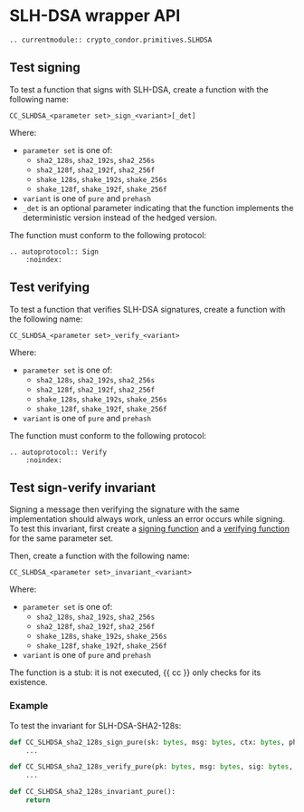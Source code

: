 # SLH-DSA wrapper API

```{eval-rst}
.. currentmodule:: crypto_condor.primitives.SLHDSA
```

## Test signing

To test a function that signs with SLH-DSA, create a function with the following
name:

```
CC_SLHDSA_<parameter set>_sign_<variant>[_det]
```

Where:

- `parameter set` is one of:
    - `sha2_128s`, `sha2_192s`, `sha2_256s`
    - `sha2_128f`, `sha2_192f`, `sha2_256f`
    - `shake_128s`, `shake_192s`, `shake_256s`
    - `shake_128f`, `shake_192f`, `shake_256f`
- `variant` is one of `pure` and `prehash`
- `_det` is an optional parameter indicating that the function implements the
  deterministic version instead of the hedged version.

The function must conform to the following protocol:

```{eval-rst}
.. autoprotocol:: Sign
    :noindex:
```

## Test verifying

To test a function that verifies SLH-DSA signatures, create a function with the
following name:

```
CC_SLHDSA_<parameter set>_verify_<variant>
```

Where:

- `parameter set` is one of:
    - `sha2_128s`, `sha2_192s`, `sha2_256s`
    - `sha2_128f`, `sha2_192f`, `sha2_256f`
    - `shake_128s`, `shake_192s`, `shake_256s`
    - `shake_128f`, `shake_192f`, `shake_256f`
- `variant` is one of `pure` and `prehash`

The function must conform to the following protocol:

```{eval-rst}
.. autoprotocol:: Verify
    :noindex:
```

## Test sign-verify invariant

Signing a message then verifying the signature with the same implementation
should always work, unless an error occurs while signing. To test this
invariant, first create a [signing function](#test-signing) and a [verifying
function](#test-verifying) for the same parameter set.

Then, create a function with the following name:

```
CC_SLHDSA_<parameter set>_invariant_<variant>
```

Where:

- `parameter set` is one of:
    - `sha2_128s`, `sha2_192s`, `sha2_256s`
    - `sha2_128f`, `sha2_192f`, `sha2_256f`
    - `shake_128s`, `shake_192s`, `shake_256s`
    - `shake_128f`, `shake_192f`, `shake_256f`
- `variant` is one of `pure` and `prehash`

The function is a stub: it is not executed, {{ cc }} only checks for its
existence.

### Example

To test the invariant for SLH-DSA-SHA2-128s:

```python
def CC_SLHDSA_sha2_128s_sign_pure(sk: bytes, msg: bytes, ctx: bytes, ph: str) -> bytes:
    ...

def CC_SLHDSA_sha2_128s_verify_pure(pk: bytes, msg: bytes, sig: bytes, ctx: bytes, ph: str) -> bool:
    ...

def CC_SLHDSA_sha2_128s_invariant_pure():
    return
```

